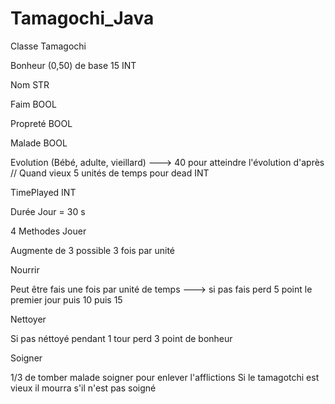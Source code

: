 # Tamagochi_Java

Classe Tamagochi 

Bonheur (0,50) de base 15 INT

Nom STR 

Faim BOOL 

Propreté BOOL

Malade BOOL

Evolution (Bébé, adulte, vieillard) ---> 40 pour atteindre l'évolution d'après // Quand vieux 5 unités de temps pour dead INT 

TimePlayed INT 


Durée Jour = 30 s





4 Methodes
Jouer

Augmente de 3 possible 3 fois par unité

Nourrir

Peut être fais une fois par unité de temps ---> si pas fais perd 5 point le premier jour puis 10 puis 15 
 
Nettoyer 

Si pas néttoyé pendant 1 tour perd 3 point de bonheur 

Soigner 

1/3 de tomber malade soigner pour enlever l'afflictions
Si le tamagotchi est vieux il mourra s'il n'est pas soigné 

